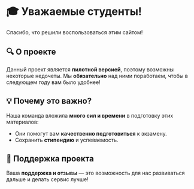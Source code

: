 #                   🎓 Уважаемые студенты!  

Спасибо, что решили воспользоваться этим сайтом!  
##                                  🔍 О проекте  
Данный проект является **пилотной версией**, поэтому возможны некоторые недочеты. Мы **обязательно** над ними поработаем, чтобы в следующем году вам было удобнее!  

##                               💡 Почему это важно?  
Наша команда вложила **много сил и времени** в подготовку этих материалов:  
- Они помогут вам **качественно подготовиться** к экзамену.  
- Сохранить **стипендию** и успеваемость.  
##                              🤝 Поддержка проекта  
Ваша **поддержка и отзывы** — это возможность для нас развиваться дальше и делать сервис лучше!                                                               





























































































